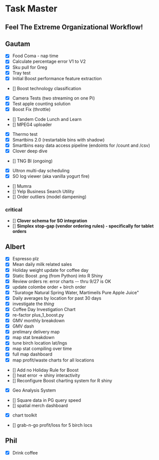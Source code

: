 
# Task Master
## Feel The Extreme Organizational Workflow!

## Gautam
- [x] Food Coma - nap time
- [x] Calculate percentage error V1 to V2
- [x] Sku pull for Greg
- [x] Tray test
- [x] Initial Boost performance feature extraction
- [] Boost technology classification
- [x] Camera Tests (two streaming on one Pi)
- [x] Test apple counting solution
- [x] Boost Fix (throttle)
- [] Tandem Code Lunch and Learn
- [] MPEG4 uploader
- [x] Thermo test
- [x] Smartbins 2.0 (restartable bins with shadow)
- [x] Smartbins easy data access pipeline (endoints for /count and /csv)
- [x] Clover deep dive
- [] TNG BI (ongoing)
- [x] Ultron multi-day scheduling
- [x] SO log viewer (aka vanilla yogurt fire)
- [] Mumra
- [] Yelp Business Search Utility
- [] Order outliers (model dampening)
### critical
- [] **Clover schema for SO integration**
- [] **Simplex stop-gap (vendor ordering rules) - specifically for tablet orders**

## Albert
- [x] Espresso plz
- [x] Mean daily milk related sales
- [x] Holiday weight update for coffee day
- [x] Static Boost .png (from Python) into R Shiny
- [x] Review orders re: error charts -- thru 9/27 is OK
- [x] update colombe order + birch order
- [x] "Suratoge Natural Spring Water, Martimeils Pure Apple Juice"
- [x] Daily averages by location for past 30 days
- [x] investigate the *thing*
- [x] Coffee Day Investigation Chart
- [x] re-factor plus_1_boost.py
- [x] GMV monthly breakdown
- [x] GMV dash
- [x] prelimary delivery map
- [x] map stat breakdown
- [x] tune birch location lat/lngs
- [x] map stat compiling over time
- [x] full map dashboard
- [x] map profit/waste charts for all locations
- [] Add no Holiday Rule for Boost
- [] heat error -> shiny interactivity
- [] Reconfigure Boost charting system for R shiny
- [x] Geo Analysis System
- [] Square data in PG query speed
- [] spatial merch dashboard
- [x] chart toolkit
- [] grab-n-go profit/loss for 5 birch locs

## Phil
- [x] Drink coffee

